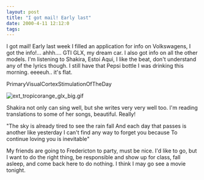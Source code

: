 ```yaml
---
layout: post
title: "I got mail! Early last"
date: 2000-4-11 12:12:0
tags: 
---
```


I got mail! Early last week I filled an application for info on Volkswagens, I got the info!... ahhh.... GTI GLX, my dream car. I also got info on all the other models. I'm listening to Shakira, Estoi Aqui, I like the beat, don't understand any of the lyrics though. I still have that Pepsi bottle I was drinking this morning. eeeeuh.. it's flat.




PrimaryVisualCortexStimulationOfTheDay



![ext_tropicorange_glx_big.gif][1]






Shakira not only can sing well, but she writes very very well too. I'm reading translations to some of her songs, beautiful. Really!

"The sky is already tired to see the rain fall
And each day that passes is another like yesterday
I can't find any way to forget you because
To continue loving you is inevitable"

My friends are going to Fredericton to party, must be nice. I'd like to go, but I want to do the right thing, be responsible and show up for class, fall asleep, and come back here to do nothing. I think I may go see a movie tonight.



   [1]: http://2.bp.blogspot.com/-qfrJ9S0L2Tw/Tn0Prv4hIhI/AAAAAAAAAGk/V5iVC_ek9As/s320/ext_tropicorange_glx_big.gif
